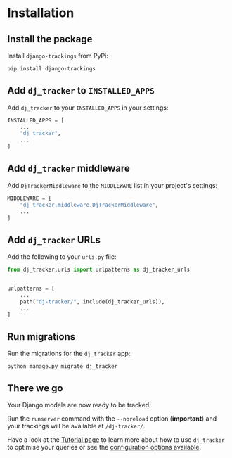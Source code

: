 # Installation

## Install the package

Install `django-trackings` from PyPi:

```bash
pip install django-trackings
```

## Add `dj_tracker` to `INSTALLED_APPS`

Add `dj_tracker` to your `INSTALLED_APPS` in your settings:

```python
INSTALLED_APPS = [
    ...
    "dj_tracker",
    ...
]
```

## Add `dj_tracker` middleware

Add `DjTrackerMiddleware` to the `MIDDLEWARE` list in your project's settings:

```python
MIDDLEWARE = [
    "dj_tracker.middleware.DjTrackerMiddleware",
    ...
]
```

## Add `dj_tracker` URLs

Add the following to your `urls.py` file:

```python
from dj_tracker.urls import urlpatterns as dj_tracker_urls


urlpatterns = [
    ...
    path("dj-tracker/", include(dj_tracker_urls)),
    ...
]
```

## Run migrations

Run the migrations for the `dj_tracker` app:

```shell
python manage.py migrate dj_tracker
```

## There we go

Your Django models are now ready to be tracked!

Run the `runserver` command with the `--noreload` option (**important**) and your trackings will be available at `/dj-tracker/`.

Have a look at the [Tutorial page](./tutorial/setup.md) to learn more about how to use `dj_tracker` to optimise your queries or see the [configuration options available](./configuration.md).
